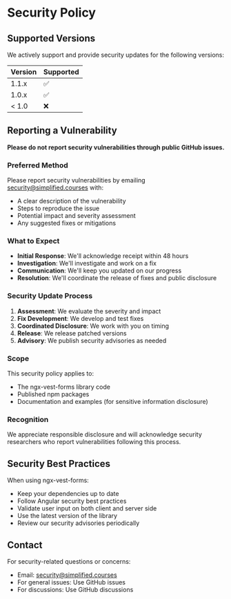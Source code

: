 # Security Policy

## Supported Versions

We actively support and provide security updates for the following versions:

| Version | Supported          |
| ------- | ------------------ |
| 1.1.x   | :white_check_mark: |
| 1.0.x   | :white_check_mark: |
| < 1.0   | :x:                |

## Reporting a Vulnerability

**Please do not report security vulnerabilities through public GitHub issues.**

### Preferred Method

Please report security vulnerabilities by emailing [security@simplified.courses](mailto:security@simplified.courses) with:

- A clear description of the vulnerability
- Steps to reproduce the issue
- Potential impact and severity assessment
- Any suggested fixes or mitigations

### What to Expect

- **Initial Response**: We'll acknowledge receipt within 48 hours
- **Investigation**: We'll investigate and work on a fix
- **Communication**: We'll keep you updated on our progress
- **Resolution**: We'll coordinate the release of fixes and public disclosure

### Security Update Process

1. **Assessment**: We evaluate the severity and impact
2. **Fix Development**: We develop and test fixes
3. **Coordinated Disclosure**: We work with you on timing
4. **Release**: We release patched versions
5. **Advisory**: We publish security advisories as needed

### Scope

This security policy applies to:
- The ngx-vest-forms library code
- Published npm packages
- Documentation and examples (for sensitive information disclosure)

### Recognition

We appreciate responsible disclosure and will acknowledge security researchers who report vulnerabilities following this process.

## Security Best Practices

When using ngx-vest-forms:

- Keep your dependencies up to date
- Follow Angular security best practices
- Validate user input on both client and server side
- Use the latest version of the library
- Review our security advisories periodically

## Contact

For security-related questions or concerns:
- Email: [security@simplified.courses](mailto:security@simplified.courses)
- For general issues: Use GitHub issues
- For discussions: Use GitHub discussions